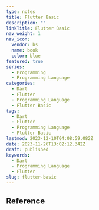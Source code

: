 ```yaml
---
type: notes
title: Flutter Basic
description: ""
linkTitle: Flutter Basic
nav_weight: 1
nav_icon:
  vendor: bs
  name: book
  color: blue
featured: true
series:
  - Programming
  - Programming Language
categories:
  - Dart
  - Flutter
  - Programming Language
  - Flutter Basic
tags:
  - Dart
  - Flutter
  - Programming Language
  - Flutter Basic
lastmod: 2023-12-10T04:08:59.082Z
date: 2023-11-26T13:02:12.342Z
draft: published
keywords:
  - Dart
  - Programming Language
  - Flutter
slug: flutter-basic
---
```


## Reference
